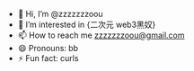 - 👋 Hi, I’m @zzzzzzzoou
- 👀 I’m interested in {二次元 web3黑奴}
- 📫 How to reach me zzzzzzzoou@gmail.com
- 😄 Pronouns: bb
- ⚡ Fun fact: curls

<!---
zzzzzzzoou/zzzzzzzoou is a ✨ special ✨ repository because its `README.md` (this file) appears on your GitHub profile.
You can click the Preview link to take a look at your changes.
--->
